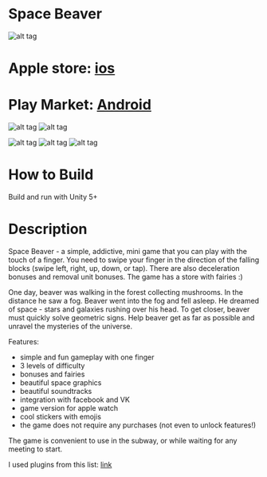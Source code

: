 # Space Beaver

![alt tag](http://i68.tinypic.com/dcf1it.jpg)

# Apple store: [ios](https://itunes.apple.com/app/apple-store/id1189833629?pt=118281202&ct=appleWatchGit&mt=8)    
# Play Market: [Android](https://play.google.com/store/apps/details?id=comDarkWind.BeaverSpace)
![alt tag](http://i64.tinypic.com/15xsf0o.jpg) ![alt tag](http://i66.tinypic.com/168x7vo.jpg)

![alt tag](http://i67.tinypic.com/1y3f9x.jpg)
![alt tag](http://i68.tinypic.com/4gjmlx.jpg)
![alt tag](http://i68.tinypic.com/2pra101.jpg)

# How to Build

Build and run with Unity 5+

# Description

Space Beaver - a simple, addictive, mini game that you can play with the touch of a finger. You need to swipe your finger in the direction of the falling blocks (swipe left, right, up, down, or tap). There are also deceleration bonuses and removal unit bonuses. The game has a store with fairies :)

One day, beaver was walking in the forest collecting mushrooms. In the distance he saw a fog. Beaver went into the fog and fell asleep. He dreamed of space - stars and galaxies rushing over his head. To get closer, beaver must quickly solve geometric signs. Help beaver get as far as possible and unravel the mysteries of the universe.

Features:
- simple and fun gameplay with one finger
- 3 levels of difficulty 
- bonuses and fairies
- beautiful space graphics 
- beautiful soundtracks
- integration with facebook and VK
- game version for apple watch
- cool stickers with emojis
- the game does not require any purchases (not even to unlock features!)

The game is convenient to use in the subway, or while waiting for any meeting to start.

I used plugins from this list: [link](https://github.com/darkwind666/awesome-unity-plugins-assets-tools-services-games-projects-resources) 
